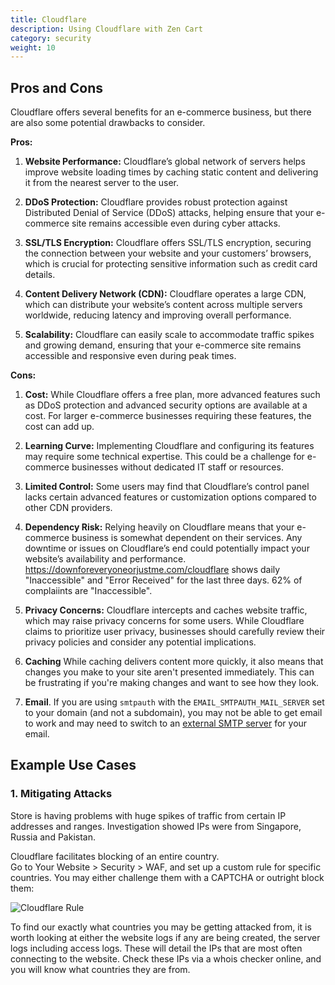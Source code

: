 ```yaml
---
title: Cloudflare 
description: Using Cloudflare with Zen Cart 
category: security
weight: 10
---
```


## Pros and Cons
Cloudflare offers several benefits for an e-commerce business, but there are also some potential drawbacks to consider.

**Pros:**

1. **Website Performance:** Cloudflare’s global network of servers helps improve website loading times by caching static content and delivering it from the nearest server to the user.

2. **DDoS Protection:** Cloudflare provides robust protection against Distributed Denial of Service (DDoS) attacks, helping ensure that your e-commerce site remains accessible even during cyber attacks.

3. **SSL/TLS Encryption:** Cloudflare offers SSL/TLS encryption, securing the connection between your website and your customers’ browsers, which is crucial for protecting sensitive information such as credit card details.

4. **Content Delivery Network (CDN):** Cloudflare operates a large CDN, which can distribute your website’s content across multiple servers worldwide, reducing latency and improving overall performance.

5. **Scalability:** Cloudflare can easily scale to accommodate traffic spikes and growing demand, ensuring that your e-commerce site remains accessible and responsive even during peak times.

**Cons:**

1. **Cost:** While Cloudflare offers a free plan, more advanced features such as DDoS protection and advanced security options are available at a cost. For larger e-commerce businesses requiring these features, the cost can add up.

2. **Learning Curve:** Implementing Cloudflare and configuring its features may require some technical expertise. This could be a challenge for e-commerce businesses without dedicated IT staff or resources.

3. **Limited Control:** Some users may find that Cloudflare’s control panel lacks certain advanced features or customization options compared to other CDN providers.

4. **Dependency Risk:** Relying heavily on Cloudflare means that your e-commerce business is somewhat dependent on their services. Any downtime or issues on Cloudflare’s end could potentially impact your website’s availability and performance.  https://downforeveryoneorjustme.com/cloudflare shows daily "Inaccessible" and "Error Received" for the last three days.  62% of complaiints are "Inaccessible".

5. **Privacy Concerns:** Cloudflare intercepts and caches website traffic, which may raise privacy concerns for some users. While Cloudflare claims to prioritize user privacy, businesses should carefully review their privacy policies and consider any potential implications.

6. **Caching** While caching delivers content more quickly, it also means that changes you make to your site aren't presented immediately.  This can be frustrating if you're making changes and want to see how they look.

7. **Email**.  If you are using `smtpauth` with the `EMAIL_SMTPAUTH_MAIL_SERVER` set to your domain (and not a subdomain), you may not be able to get email to work and may need to switch to an [external SMTP server](/user/email/external_smtp_servers/) for your email. 

## Example Use Cases

### 1. Mitigating Attacks
Store is having problems with huge spikes of traffic from certain IP addresses and ranges.  Investigation showed IPs were from Singapore, Russia and Pakistan. 

Cloudflare facilitates blocking of an entire country.  
Go to Your Website > Security > WAF, and set up a custom rule for specific countries. 
You may either challenge them with a CAPTCHA or outright block them:

![Cloudflare Rule](/images/cloudflare_rule.jpg)

To find our exactly what countries you may be getting attacked from, it is worth looking at either the website logs if any are being created, the server logs including access logs.  These will detail the IPs that are most often connecting to the website. Check these IPs via a whois checker online, and you will know what countries they are from. 

